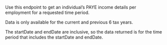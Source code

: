 <p>Use this endpoint to get an individual’s PAYE income details per employment for a requested time period.</p>
<p>Data is only available for the current and previous 6 tax years.</p>
<p>The startDate and endDate are inclusive, so the data returned is for the time period that includes the startDate and endDate.</p>